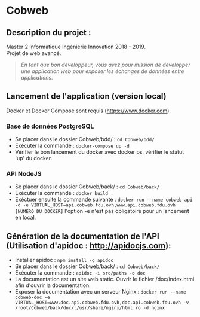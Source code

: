 # Cobweb
## Description du projet :
Master 2 Informatique Ingénierie Innovation 2018 - 2019.  
Projet de web avancé.  
> *En tant que bon développeur, vous avez pour mission de développer une application web pour exposer les échanges de données entre applications.*

## Lancement de l'application (version local)
Docker et Docker Compose sont requis (https://www.docker.com). 

### Base de données PostgreSQL
- Se placer dans le dossier Cobweb/bdd/ : `cd Cobweb/bdd/`
- Exécuter la commande : `docker-compose up -d`
- Vérifier le bon lancement du docker avec docker ps, vérifier le statut 'up' du docker.

### API NodeJS
- Se placer dans le dossier Cobweb/back/ : `cd Cobweb/back/`
- Exécuter la commande : `docker build .`
- Exéctuer ensuite la commande suivante : `docker run --name cobweb-api -d -e VIRTUAL_HOST=api.cobweb.fdu.ovh,www.api.cobweb.fdu.ovh [NUMERO DU DOCKER]` l'option -e n'est pas obligatoire pour un lancement en local.

## Génération de la documentation de l'API  (Utilisation d'apidoc : http://apidocjs.com):
- Installer apidoc : `npm install -g apidoc`
- Se placer dans le dossier Cobweb/back/ : `cd Cobweb/back/`
- Exécuter la commande : `apidoc -i src/paths -o doc`
- La documentation est un site web static. Ouvrir le fichier /doc/index.html afin d'ouvrir la documentation.
- Exposer la documentation avec un serveur Nginx : `docker run --name cobweb-doc -e VIRTUAL_HOST=www.doc.api.cobweb.fdu.ovh,doc.api.cobweb.fdu.ovh -v /root/Cobweb/back/doc/:/usr/share/nginx/html:ro -d nginx`
